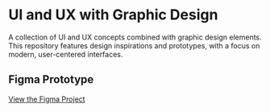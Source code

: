 # UI and UX with Graphic Design

A collection of UI and UX concepts combined with graphic design elements. This repository features design inspirations and prototypes, with a focus on modern, user-centered interfaces.

## Figma Prototype

[View the Figma Project](https://www.figma.com/proto/kdQAsZTuTzwO8ZqQacMuxL/My-Project?node-id=149-50&p=f&t=j3VNgJXapw2kAXWu-0&scaling=min-zoom&content-scaling=fixed&page-id=2%3A14&starting-point-node-id=149%3A50)
